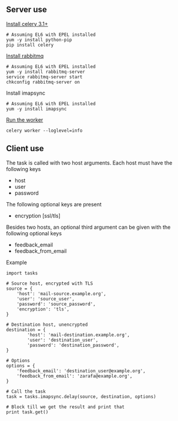 Server use
----------

[Install celery 3.1+](http://docs.celeryproject.org/en/latest/getting-started/introduction.html#installation)

	# Assuming EL6 with EPEL installed
	yum -y install python-pip
	pip install celery

[Install rabbitmq](http://docs.celeryproject.org/en/latest/getting-started/brokers/rabbitmq.html)

	# Assuming EL6 with EPEL installed
	yum -y install rabbitmq-server
	service rabbitmq-server start
	chkconfig rabbitmq-server on

Install imapsync

	# Assuming EL6 with EPEL installed
	yum -y install imapsync

[Run the worker](http://docs.celeryproject.org/en/latest/getting-started/first-steps-with-celery.html#running-the-celery-worker-server)

	celery worker --loglevel=info


Client use
----------

The task is called with two host arguments. Each host must have the following keys

* host
* user
* password

The following optional keys are present

* encryption [ssl/tls]

Besides two hosts, an optional third argument can be given with the following optional keys

* feedback_email
* feedback_from_email

Example

	import tasks

	# Source host, encrypted with TLS
	source = {
		'host': 'mail-source.example.org',
		'user': 'source_user',
		'password': 'source_password',
		'encryption': 'tls',
	}

	# Destination host, unencrypted
	destination = {
	        'host': 'mail-destination.example.org',
	        'user': 'destination_user',
	        'password': 'destination_password',
	}

	# Options
	options = {
		'feedback_email': 'destination_user@example.org',
		'feedback_from_email': 'zarafa@example.org',
	}

	# Call the task
	task = tasks.imapsync.delay(source, destination, options)

	# Block till we get the result and print that
	print task.get()
